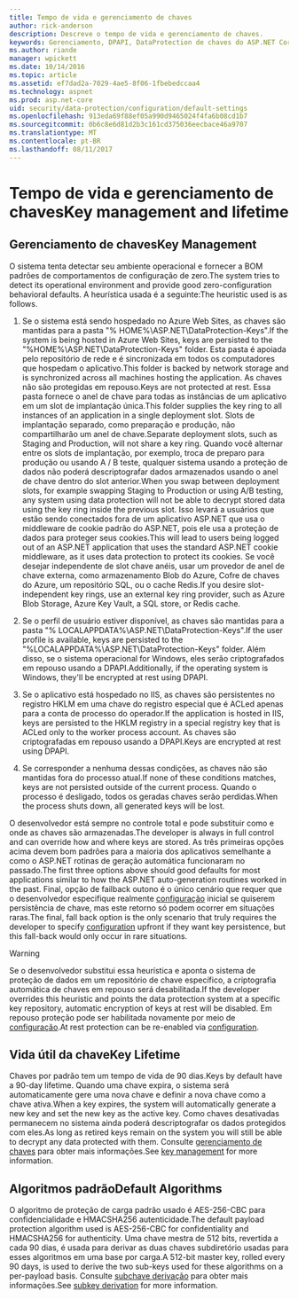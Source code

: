 ```yaml
---
title: Tempo de vida e gerenciamento de chaves
author: rick-anderson
description: Descreve o tempo de vida e gerenciamento de chaves.
keywords: Gerenciamento, DPAPI, DataProtection de chaves do ASP.NET Core
ms.author: riande
manager: wpickett
ms.date: 10/14/2016
ms.topic: article
ms.assetid: ef7dad2a-7029-4ae5-8f06-1fbebedccaa4
ms.technology: aspnet
ms.prod: asp.net-core
uid: security/data-protection/configuration/default-settings
ms.openlocfilehash: 913eda69f88ef05a990d9465024f4fa6b08cd1b7
ms.sourcegitcommit: 0b6c8e6d81d2b3c161cd375036eecbace46a9707
ms.translationtype: MT
ms.contentlocale: pt-BR
ms.lasthandoff: 08/11/2017
---
```

# <a name="key-management-and-lifetime"></a><span data-ttu-id="a8fbd-104">Tempo de vida e gerenciamento de chaves</span><span class="sxs-lookup"><span data-stu-id="a8fbd-104">Key management and lifetime</span></span>

<a name=data-protection-default-settings></a>

## <a name="key-management"></a><span data-ttu-id="a8fbd-105">Gerenciamento de chaves</span><span class="sxs-lookup"><span data-stu-id="a8fbd-105">Key Management</span></span>

<span data-ttu-id="a8fbd-106">O sistema tenta detectar seu ambiente operacional e fornecer a BOM padrões de comportamentos de configuração de zero.</span><span class="sxs-lookup"><span data-stu-id="a8fbd-106">The system tries to detect its operational environment and provide good zero-configuration behavioral defaults.</span></span> <span data-ttu-id="a8fbd-107">A heurística usada é a seguinte:</span><span class="sxs-lookup"><span data-stu-id="a8fbd-107">The heuristic used is as follows.</span></span>

1. <span data-ttu-id="a8fbd-108">Se o sistema está sendo hospedado no Azure Web Sites, as chaves são mantidas para a pasta "% HOME%\ASP.NET\DataProtection-Keys".</span><span class="sxs-lookup"><span data-stu-id="a8fbd-108">If the system is being hosted in Azure Web Sites, keys are persisted to the "%HOME%\ASP.NET\DataProtection-Keys" folder.</span></span> <span data-ttu-id="a8fbd-109">Esta pasta é apoiada pelo repositório de rede e é sincronizada em todos os computadores que hospedam o aplicativo.</span><span class="sxs-lookup"><span data-stu-id="a8fbd-109">This folder is backed by network storage and is synchronized across all machines hosting the application.</span></span> <span data-ttu-id="a8fbd-110">As chaves não são protegidas em repouso.</span><span class="sxs-lookup"><span data-stu-id="a8fbd-110">Keys are not protected at rest.</span></span> <span data-ttu-id="a8fbd-111">Essa pasta fornece o anel de chave para todas as instâncias de um aplicativo em um slot de implantação única.</span><span class="sxs-lookup"><span data-stu-id="a8fbd-111">This folder supplies the key ring to all instances of an application in a single deployment slot.</span></span> <span data-ttu-id="a8fbd-112">Slots de implantação separado, como preparação e produção, não compartilharão um anel de chave.</span><span class="sxs-lookup"><span data-stu-id="a8fbd-112">Separate deployment slots, such as Staging and Production, will not share a key ring.</span></span> <span data-ttu-id="a8fbd-113">Quando você alternar entre os slots de implantação, por exemplo, troca de preparo para produção ou usando A / B teste, qualquer sistema usando a proteção de dados não poderá descriptografar dados armazenados usando o anel de chave dentro do slot anterior.</span><span class="sxs-lookup"><span data-stu-id="a8fbd-113">When you swap between deployment slots, for example swapping Staging to Production or using A/B testing, any system using data protection will not be able to decrypt stored data using the key ring inside the previous slot.</span></span> <span data-ttu-id="a8fbd-114">Isso levará a usuários que estão sendo conectados fora de um aplicativo ASP.NET que usa o middleware de cookie padrão do ASP.NET, pois ele usa a proteção de dados para proteger seus cookies.</span><span class="sxs-lookup"><span data-stu-id="a8fbd-114">This will lead to users being logged out of an ASP.NET application that uses the standard ASP.NET cookie middleware, as it uses data protection to protect its cookies.</span></span> <span data-ttu-id="a8fbd-115">Se você desejar independente de slot chave anéis, usar um provedor de anel de chave externa, como armazenamento Blob do Azure, Cofre de chaves do Azure, um repositório SQL, ou o cache Redis.</span><span class="sxs-lookup"><span data-stu-id="a8fbd-115">If you desire slot-independent key rings, use an external key ring provider, such as Azure Blob Storage, Azure Key Vault, a SQL store, or Redis cache.</span></span>

2. <span data-ttu-id="a8fbd-116">Se o perfil de usuário estiver disponível, as chaves são mantidas para a pasta "% LOCALAPPDATA%\ASP.NET\DataProtection-Keys".</span><span class="sxs-lookup"><span data-stu-id="a8fbd-116">If the user profile is available, keys are persisted to the "%LOCALAPPDATA%\ASP.NET\DataProtection-Keys" folder.</span></span> <span data-ttu-id="a8fbd-117">Além disso, se o sistema operacional for Windows, eles serão criptografados em repouso usando a DPAPI.</span><span class="sxs-lookup"><span data-stu-id="a8fbd-117">Additionally, if the operating system is Windows, they'll be encrypted at rest using DPAPI.</span></span>

3. <span data-ttu-id="a8fbd-118">Se o aplicativo está hospedado no IIS, as chaves são persistentes no registro HKLM em uma chave do registro especial que é ACLed apenas para a conta de processo do operador.</span><span class="sxs-lookup"><span data-stu-id="a8fbd-118">If the application is hosted in IIS, keys are persisted to the HKLM registry in a special registry key that is ACLed only to the worker process account.</span></span> <span data-ttu-id="a8fbd-119">As chaves são criptografadas em repouso usando a DPAPI.</span><span class="sxs-lookup"><span data-stu-id="a8fbd-119">Keys are encrypted at rest using DPAPI.</span></span>

4. <span data-ttu-id="a8fbd-120">Se corresponder a nenhuma dessas condições, as chaves não são mantidas fora do processo atual.</span><span class="sxs-lookup"><span data-stu-id="a8fbd-120">If none of these conditions matches, keys are not persisted outside of the current process.</span></span> <span data-ttu-id="a8fbd-121">Quando o processo é desligado, todos os geradas chaves serão perdidas.</span><span class="sxs-lookup"><span data-stu-id="a8fbd-121">When the process shuts down, all generated keys will be lost.</span></span>

<span data-ttu-id="a8fbd-122">O desenvolvedor está sempre no controle total e pode substituir como e onde as chaves são armazenadas.</span><span class="sxs-lookup"><span data-stu-id="a8fbd-122">The developer is always in full control and can override how and where keys are stored.</span></span> <span data-ttu-id="a8fbd-123">As três primeiras opções acima devem bom padrões para a maioria dos aplicativos semelhante a como o ASP.NET <machineKey> rotinas de geração automática funcionaram no passado.</span><span class="sxs-lookup"><span data-stu-id="a8fbd-123">The first three options above should good defaults for most applications similar to how the ASP.NET <machineKey> auto-generation routines worked in the past.</span></span> <span data-ttu-id="a8fbd-124">Final, opção de failback outono é o único cenário que requer que o desenvolvedor especifique realmente [configuração](overview.md) inicial se quiserem persistência de chave, mas este retorno só podem ocorrer em situações raras.</span><span class="sxs-lookup"><span data-stu-id="a8fbd-124">The final, fall back option is the only scenario that truly requires the developer to specify [configuration](overview.md) upfront if they want key persistence, but this fall-back would only occur in rare situations.</span></span>

>[!WARNING]
> <span data-ttu-id="a8fbd-125">Se o desenvolvedor substitui essa heurística e aponta o sistema de proteção de dados em um repositório de chave específico, a criptografia automática de chaves em repouso será desabilitada.</span><span class="sxs-lookup"><span data-stu-id="a8fbd-125">If the developer overrides this heuristic and points the data protection system at a specific key repository, automatic encryption of keys at rest will be disabled.</span></span> <span data-ttu-id="a8fbd-126">Em repouso proteção pode ser habilitada novamente por meio de [configuração](overview.md).</span><span class="sxs-lookup"><span data-stu-id="a8fbd-126">At rest protection can be re-enabled via [configuration](overview.md).</span></span>

## <a name="key-lifetime"></a><span data-ttu-id="a8fbd-127">Vida útil da chave</span><span class="sxs-lookup"><span data-stu-id="a8fbd-127">Key Lifetime</span></span>

<span data-ttu-id="a8fbd-128">Chaves por padrão tem um tempo de vida de 90 dias.</span><span class="sxs-lookup"><span data-stu-id="a8fbd-128">Keys by default have a 90-day lifetime.</span></span> <span data-ttu-id="a8fbd-129">Quando uma chave expira, o sistema será automaticamente gere uma nova chave e definir a nova chave como a chave ativa.</span><span class="sxs-lookup"><span data-stu-id="a8fbd-129">When a key expires, the system will automatically generate a new key and set the new key as the active key.</span></span> <span data-ttu-id="a8fbd-130">Como chaves desativadas permanecem no sistema ainda poderá descriptografar os dados protegidos com eles.</span><span class="sxs-lookup"><span data-stu-id="a8fbd-130">As long as retired keys remain on the system you will still be able to decrypt any data protected with them.</span></span> <span data-ttu-id="a8fbd-131">Consulte [gerenciamento de chaves](../implementation/key-management.md#data-protection-implementation-key-management-expiration) para obter mais informações.</span><span class="sxs-lookup"><span data-stu-id="a8fbd-131">See [key management](../implementation/key-management.md#data-protection-implementation-key-management-expiration) for more information.</span></span>

## <a name="default-algorithms"></a><span data-ttu-id="a8fbd-132">Algoritmos padrão</span><span class="sxs-lookup"><span data-stu-id="a8fbd-132">Default Algorithms</span></span>

<span data-ttu-id="a8fbd-133">O algoritmo de proteção de carga padrão usado é AES-256-CBC para confidencialidade e HMACSHA256 autenticidade.</span><span class="sxs-lookup"><span data-stu-id="a8fbd-133">The default payload protection algorithm used is AES-256-CBC for confidentiality and HMACSHA256 for authenticity.</span></span> <span data-ttu-id="a8fbd-134">Uma chave mestra de 512 bits, revertida a cada 90 dias, é usada para derivar as duas chaves subdiretório usadas para esses algoritmos em uma base por carga.</span><span class="sxs-lookup"><span data-stu-id="a8fbd-134">A 512-bit master key, rolled every 90 days, is used to derive the two sub-keys used for these algorithms on a per-payload basis.</span></span> <span data-ttu-id="a8fbd-135">Consulte [subchave derivação](../implementation/subkeyderivation.md#data-protection-implementation-subkey-derivation-aad) para obter mais informações.</span><span class="sxs-lookup"><span data-stu-id="a8fbd-135">See [subkey derivation](../implementation/subkeyderivation.md#data-protection-implementation-subkey-derivation-aad) for more information.</span></span>
